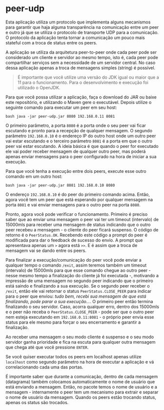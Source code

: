 # peer-udp


Esta aplicação utiliza um protocolo que implementa alguns mecanismos para
garantir que haja alguma transparência na comunicação entre um peer e outro 
já que se utiliza o protocolo de transporte UDP para a comunicação.
O protocolo da aplicação tenta tornar a comunicação um pouco mais stateful
com a troca de status entre os peers.

A aplicação se utiliza da arquitetura peer-to-peer onde cada peer pode
ser considerado um cliente e servidor ao mesmo tempo, isto é, cada
peer pode compartilhar serviços sem a necessidade de um servidor central.
No caso dessa aplicação apenas a troca de mensagens simples (string) é possível.

> É importante que você utilize uma versão do JDK igual ou maior que a 11 para o funcionamento. Para o desenvolvimento e execução foi utilizado o OpenJDK.

Para que você possa utilizar a aplicação, faça o download do JAR ou baixe
este repositório, e utilizando o Maven gere o executável. Depois utilize o 
seguinte comando para executar um peer em seu host:

```bash java -jar peer-udp.jar 8080 192.168.0.11 8081```

O primeiro parâmetro, a porta `8080` é a porta onde o seu peer vai ficar
escutando e pronto para a recepção de qualquer mensagem. O segundo parâmetro 
`192.168.0.10` é o endereço IP do outro host onde um outro peer vai estar 
escutando e o terceiro parâmetro `8081` é a porta em que o outro peer vai estar
escutando. A ideia básica é que quando o peer for executado ele vai poder receber
mensagem de qualquer outro peer, mas poderá apenas enviar mensagens para o peer
configurado na hora de iniciar a sua execução.

Para que você tenha a execução entre dois peers, execute esse outro comando em um
outro host:

```bash java -jar peer-udp.jar 8081 192.168.0.10 8080```

O endereço `192.168.0.10` é do peer do primeiro comando acima. Então, agora você
tem um peer que está esperando por qualquer mensagem na porta `8081` e vai enviar 
mensagens para o outro peer na porta `8080`.

Pronto, agora você pode verificar o funcionamento. Primeiro é preciso saber
que ao enviar uma mensagem o peer vai ter um timeout (intervalo) de 15000mls
para receber uma mensagem de status indicando que o outro peer recebeu a mensagem - 
o cliente do peer ficará suspenso.
O código de retorno é o `PeerStatus.OK`. Recebendo este código a prompt do peer
é modificada para dar o feedback de sucesso do envio. A prompt que apresentava
apenas um `>` agora está `>>`. E é assim que a troca de mensagem vai se dando entre
os peers.

Para finalizar a execução/comunicação do peer você pode enviar a qualquer tempo
o comando `/exit`, assim teremos também um timeout (intervalo) de 15000mls para que
esse comando chegue ao outro peer - nesse mesmo tempo a finalização do cliente já foi executada -, motivando a impressão de uma mensagem no segundo peer indicando
que o primeiro está saindo e finalizando a sua execução. Se o segundo peer receber
o `/exit`, então ele vai retornar o status `PeerStatus.CLOSE_PEER` para indicar
para o peer que enviou: *tudo bem, recebi sua mensagem de que está finalizando, pode 
parar a sua execução...*. O primeiro peer então termina finalizando o seu servidor.
Caso, acorra qualquer erro, dentro dos 15000mls e o peer não receba o `PeerStatus.CLOSE_PEER` - pode ser que o outro peer nem esteja executando em `192.168.0.11:8081` - o próprio peer envia esse status para ele mesmo para forçar o seu encerramento e garantir a finalização.

Ao receber uma mensagem o seu modo cliente é suspenso e o seu modo
servidor ganha prioridade e fica na escuta para qualquer outra mensagem que chega 
até que você pressione `ENTER`.

Se você quiser executar todos os peers em localhost apenas utilize `localhost` como
segundo parâmetro na hora de executar a aplicação e vá correlacionando cada uma das
portas.

É importante saber que durante a comunicação, dentro de cada mensagem (datagrama) também 
colocamos automaticamente o nome de usuário que está enviando a mensagem. Então, no
pacote temos o nome de usuário e a mensagem - internamente o peer tem um mecanismo para 
extrair e separar o nome de usuário da mensagem. Quando os peers estão trocando status, apenas os status são trocados.
